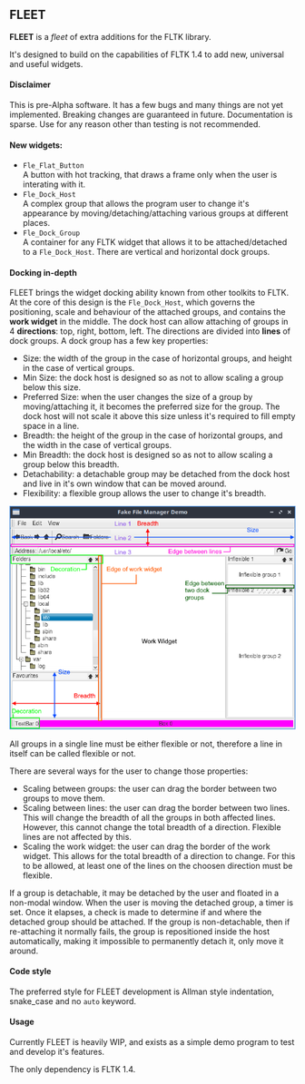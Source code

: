 ## FLEET
**FLEET** is a *fleet* of extra additions for the FLTK library.

It's designed to build on the capabilities of FLTK 1.4 to add new, universal and useful widgets.

#### Disclaimer
This is pre-Alpha software. It has a few bugs and many things are not yet implemented. Breaking changes are guaranteed in future. Documentation is sparse. Use for any reason other than testing is not recommended.

#### New widgets:
- `Fle_Flat_Button`  
A button with hot tracking, that draws a frame only when the user is interating with it.
- `Fle_Dock_Host`  
A complex group that allows the program user to change it's appearance by moving/detaching/attaching various groups at different places.
- `Fle_Dock_Group`  
A container for any FLTK widget that allows it to be attached/detached to a `Fle_Dock_Host`. There are vertical and horizontal dock groups.

#### Docking in-depth
FLEET brings the widget docking ability known from other toolkits to FLTK. At the core of this design is the `Fle_Dock_Host`, which governs the positioning, scale and behaviour of the attached groups, and contains the **work widget** in the middle. The dock host can allow attaching of groups in 4 **directions**: top, right, bottom, left. The directions are divided into **lines** of dock groups. A dock group has a few key properties:
- Size: the width of the group in the case of horizontal groups, and height in the case of vertical groups.
- Min Size: the dock host is designed so as not to allow scaling a group below this size.
- Preferred Size: when the user changes the size of a group by moving/attaching it, it becomes the preferred size for the group. The dock host will not scale it above this size unless it's required to fill empty space in a line.
- Breadth: the height of the group in the case of horizontal groups, and the width in the case of vertical groups.
- Min Breadth: the dock host is designed so as not to allow scaling a group below this breadth.
- Detachability: a detachable group may be detached from the dock host and live in it's own window that can be moved around.
- Flexibility: a flexible group allows the user to change it's breadth.

![image](./docking_guide.png)

All groups in a single line must be either flexible or not, therefore a line in itself can be called flexible or not.

There are several ways for the user to change those properties:
- Scaling between groups: the user can drag the border between two groups to move them.
- Scaling between lines: the user can drag the border between two lines. This will change the breadth of all the groups in both affected lines. However, this cannot change the total breadth of a direction. Flexible lines are not affected by this.
- Scaling the work widget: the user can drag the border of the work widget. This allows for the total breadth of a direction to change. For this to be allowed, at least one of the lines on the choosen direction must be flexible.

If a group is detachable, it may be detached by the user and floated in a non-modal window. When the user is moving the detached group, a timer is set. Once it elapses, a check is made to determine if and where the detached group should be attached. If the group is non-detachable, then if re-attaching it normally fails, the group is repositioned inside the host automatically, making it impossible to permanently detach it, only move it around.

#### Code style
The preferred style for FLEET development is Allman style indentation, snake_case and no `auto` keyword.

#### Usage
Currently FLEET is heavily WIP, and exists as a simple demo program to test and develop it's features. 

The only dependency is FLTK 1.4.
